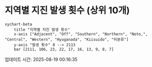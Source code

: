 # 지역별 지진 발생 횟수 (상위 10개)

```mermaid
xychart-beta
    title "지역별 지진 발생 횟수"
    x-axis ["Adjacent", "Off", "Southern", "Northern", "Noto,", "Central", "Western", "Hyuganada", "Kiisuido", "미분류"]
    y-axis "발생 횟수" 0 --> 2113
    bar [2111, 106, 23, 22, 17, 16, 13, 9, 8, 7]
```

업데이트 시간: 2025-08-19 00:16:35
